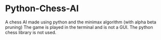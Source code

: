 # Python-Chess-AI
A chess AI made using python and the minimax algorithm (with alpha beta pruning)
The game is played in the terminal and is not a GUI.
The python chess library is not used.
